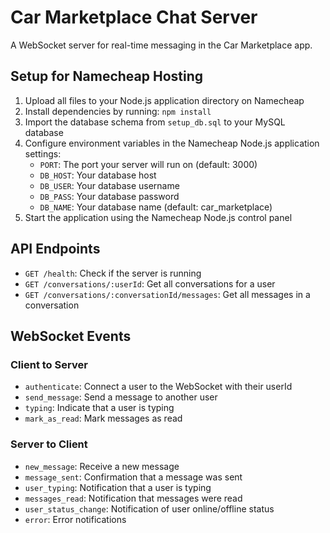 # Car Marketplace Chat Server

A WebSocket server for real-time messaging in the Car Marketplace app.

## Setup for Namecheap Hosting

1. Upload all files to your Node.js application directory on Namecheap
2. Install dependencies by running: `npm install`
3. Import the database schema from `setup_db.sql` to your MySQL database
4. Configure environment variables in the Namecheap Node.js application settings:
   - `PORT`: The port your server will run on (default: 3000)
   - `DB_HOST`: Your database host
   - `DB_USER`: Your database username
   - `DB_PASS`: Your database password
   - `DB_NAME`: Your database name (default: car_marketplace)
5. Start the application using the Namecheap Node.js control panel

## API Endpoints

- `GET /health`: Check if the server is running
- `GET /conversations/:userId`: Get all conversations for a user
- `GET /conversations/:conversationId/messages`: Get all messages in a conversation

## WebSocket Events

### Client to Server
- `authenticate`: Connect a user to the WebSocket with their userId
- `send_message`: Send a message to another user
- `typing`: Indicate that a user is typing
- `mark_as_read`: Mark messages as read

### Server to Client
- `new_message`: Receive a new message
- `message_sent`: Confirmation that a message was sent
- `user_typing`: Notification that a user is typing
- `messages_read`: Notification that messages were read
- `user_status_change`: Notification of user online/offline status
- `error`: Error notifications 
